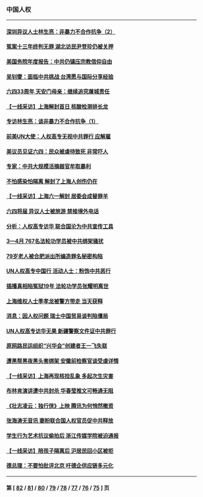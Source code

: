 ### 中国人权
---
#### [深圳异议人士林生亮：非暴力不合作抗争（2）](../../pages/ncid278/n13750498.md) 
#### [冤案十三年终判无罪 湖北访民尹登珍仍被关押](../../pages/ncid278/n13751517.md) 
#### [美国务院年度报告：中共仍镇压宗教信仰自由](../../pages/ncid278/n13751412.md) 
#### [吴钊燮：面临中共挑战 台湾愿与国际分享经验](../../pages/ncid278/n13751416.md) 
#### [六四33周年 天安门母亲：继续追究屠城责任](../../pages/ncid278/n13750546.md) 
#### [【一线采访】上海解封首日 核酸检测排长龙](../../pages/ncid278/n13750566.md) 
#### [专访林生亮：谈非暴力不合作抗争（1）](../../pages/ncid278/n13750497.md) 
#### [前美UN大使：人权高专无视中共罪行 应解雇](../../pages/ncid278/n13750132.md) 
#### [美议员见证六四：民众被虐待致死 非常吓人](../../pages/ncid278/n13750329.md) 
#### [专家：中共大规模活摘器官牟取暴利](../../pages/ncid278/n13750389.md) 
#### [不怕感染怕隔离 解封了上海人创伤仍在](../../pages/ncid278/n13750182.md) 
#### [【一线采访】上海六一解封 居委会成替罪羊](../../pages/ncid278/n13749617.md) 
#### [六四将届 异议人士被旅游 禁接境外电话](../../pages/ncid278/n13749623.md) 
#### [分析：人权高专访华 联合国沦为中共宣传工具](../../pages/ncid278/n13748860.md) 
#### [3—4月 767名法轮功学员被中共绑架骚扰](../../pages/ncid278/n13732751.md) 
#### [79岁老人被合肥派出所编造罪名秘密构陷](../../pages/ncid278/n13748602.md) 
#### [UN人权高专中国行 活动人士：粉饰中共恶行](../../pages/ncid278/n13748834.md) 
#### [插播真相陷冤狱19年 法轮功学员张耀明离世](../../pages/ncid278/n13748009.md) 
#### [上海维权人士季孝龙被警方带走 当天获释](../../pages/ncid278/n13748253.md) 
#### [消息：因人权问题 瑞士中国贸易谈判陷僵局](../../pages/ncid278/n13748201.md) 
#### [UN人权高专访华无果 新疆警察文件证中共罪行](../../pages/ncid278/n13748112.md) 
#### [原网路民运组织“兴华会”创建者王一飞失联](../../pages/ncid278/n13747904.md) 
#### [遭黑帮黑夜黑头套绑架 安徽前检察官谈受虐详情](../../pages/ncid278/n13747659.md) 
#### [【一线采访】上海再现核捡乱象 多起次生灾害](../../pages/ncid278/n13747317.md) 
#### [布林肯演讲遭中共封杀 华春莹推文可畅通无阻](../../pages/ncid278/n13747499.md) 
#### [《壮志凌云：独行侠》上映 腾讯为何悄然撤资](../../pages/ncid278/n13747452.md) 
#### [张海涛无音讯 妻盼联合国人权官员促中共释放](../../pages/ncid278/n13747402.md) 
#### [学生行为艺术抗议偷拍后 浙江传媒学院被迫通报](../../pages/ncid278/n13747378.md) 
#### [【一线采访】陪孩子隔离后 沪居民回小区被拒](../../pages/ncid278/n13747354.md) 
#### [德总理：不要怕批评北京 吁德企供应链多元化](../../pages/ncid278/n13747222.md) 

---
#### 第 [ [82](./82.md) / [81](./81.md) / [80](./80.md) / [79](./79.md) / [78](./78.md) / [77](./77.md) / [76](./76.md) / [75](./75.md) ] 页
